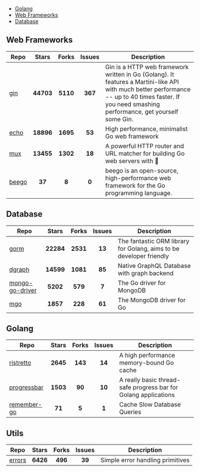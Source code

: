 
- [Golang](#golang)
- [Web Frameworks](#web-frameworks)
- [Database](#database)

## Web Frameworks

| Repo | Stars  | Forks  | Issues | Description |
| ---- | :----: | :----: | :----: | ----------- |
| [gin](https://github.com/gin-gonic/gin) | **44703** | **5110** | **367** | Gin is a HTTP web framework written in Go (Golang). It features a Martini-like API with much better performance -- up to 40 times faster. If you need smashing performance, get yourself some Gin. |
| [echo](https://github.com/labstack/echo) | **18896** | **1695** | **53** | High performance, minimalist Go web framework |
| [mux](https://github.com/gorilla/mux) | **13455** | **1302** | **18** | A powerful HTTP router and URL matcher for building Go web servers with 🦍 |
| [beego](https://github.com/astaxie/beego) | **37** | **8** | **0** | beego is an open-source, high-performance web framework for the Go programming language. |

## Database

| Repo | Stars  | Forks  | Issues | Description |
| ---- | :----: | :----: | :----: | ----------- |
| [gorm](https://github.com/go-gorm/gorm) | **22284** | **2531** | **13** | The fantastic ORM library for Golang, aims to be developer friendly |
| [dgraph](https://github.com/dgraph-io/dgraph) | **14599** | **1081** | **85** | Native GraphQL Database with graph backend |
| [mongo-go-driver](https://github.com/mongodb/mongo-go-driver) | **5202** | **579** | **7** | The Go driver for MongoDB |
| [mgo](https://github.com/globalsign/mgo) | **1857** | **228** | **61** | The MongoDB driver for Go |

## Golang

| Repo | Stars  | Forks  | Issues | Description |
| ---- | :----: | :----: | :----: | ----------- |
| [ristretto](https://github.com/dgraph-io/ristretto) | **2645** | **143** | **14** | A high performance memory-bound Go cache |
| [progressbar](https://github.com/schollz/progressbar) | **1503** | **90** | **10** | A really basic thread-safe progress bar for Golang applications |
| [remember-go](https://github.com/rocketlaunchr/remember-go) | **71** | **5** | **1** | Cache Slow Database Queries |

## Utils

| Repo | Stars  | Forks  | Issues | Description |
| ---- | :----: | :----: | :----: | ----------- |
| [errors](https://github.com/pkg/errors) | **6426** | **496** | **39** | Simple error handling primitives |
